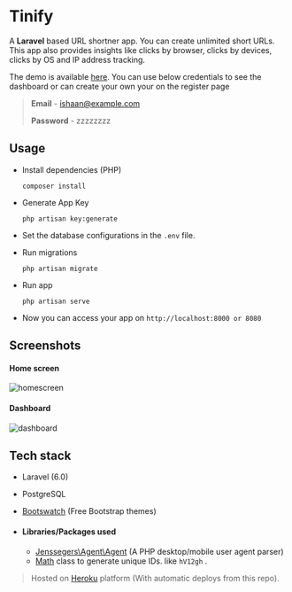 # Tinify
A **Laravel** based URL shortner app. You can create unlimited short URLs. This app also provides insights like clicks by browser, clicks by devices, clicks by OS and IP address tracking.

The demo is available [here](https://tini-fy.herokuapp.com/). 
You can use below credentials to see the dashboard or can create your own your on the register page

> **Email**  - ishaan@example.com
>
> **Password** - zzzzzzzz

## Usage

- Install dependencies (PHP)

    `composer install`
    
-  Generate App Key

    `php artisan key:generate`

- Set the database configurations in the `.env` file.
- Run migrations

	`php artisan migrate`
- Run app

	`php artisan serve`
- Now you can access your app on `http://localhost:8000 or 8080`

## Screenshots

#### Home screen
![homescreen](https://github.com/sheikh005/LinkShortner/blob/master/public/images/Screenshot%20(154).png)


#### Dashboard
![dashboard](https://github.com/sheikh005/LinkShortner/blob/master/public/images/Screenshot%20(155).png)

## Tech stack

 - Laravel (6.0) 
 -  PostgreSQL
 - [Bootswatch](https://bootswatch.com/) (Free Bootstrap themes)
 - #### Libraries/Packages used
  
   - [Jenssegers\Agent\Agent](https://github.com/jenssegers/agent) (A PHP desktop/mobile user agent parser)
   - [Math](https://gist.github.com/jgrossi/a4eb21bbe00763d63385) class to generate unique IDs. like `hV12gh` .



> Hosted on [Heroku](http://heroku.com) platform (With automatic deploys from this repo).

